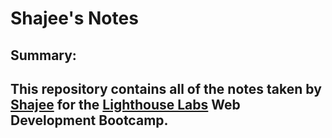 # Shajee's Notes

## Summary:

## This repository contains all of the notes taken by [Shajee](https://github.com/Shajee-J) for the [Lighthouse Labs](https://www.lighthouselabs.ca/)  Web Development Bootcamp.



